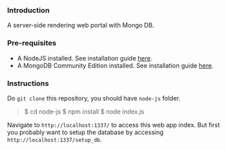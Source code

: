 ### Introduction
A server-side rendering web portal with Mongo DB.


### Pre-requisites

* A NodeJS installed. See installation guide [here](https://nodejs.org/en/download/).
* A MongoDB Community Edition installed. See installation guide [here](https://docs.mongodb.com/manual/administration/install-community/).


### Instructions

Do `git clone` this repository, you should have `node-js` folder.

> $ cd node-js
> $ npm install
> $ node index.js

Navigate to `http://localhost:1337/` to access this web app index. But first you probably want to setup the database by accessing `http://localhost:1337/setup_db`.








